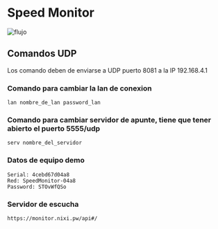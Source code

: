 # Speed Monitor
![flujo](https://github.com/irvinvp/SpeedMonitor/actions/workflows/main.yml/badge.svg)

## Comandos UDP
Los comando deben de enviarse a UDP puerto 8081 a la IP 192.168.4.1 
### Comando para cambiar la lan de conexion
```
lan nombre_de_lan password_lan
```
### Comando para cambiar servidor de apunte, tiene que tener abierto el puerto 5555/udp
```
serv nombre_del_servidor
```
### Datos de equipo demo
```
Serial: 4cebd67d04a8
Red: SpeedMonitor-04a8
Password: STOvWfQSo
```
### Servidor de escucha
```
https://monitor.nixi.pw/api#/
```
